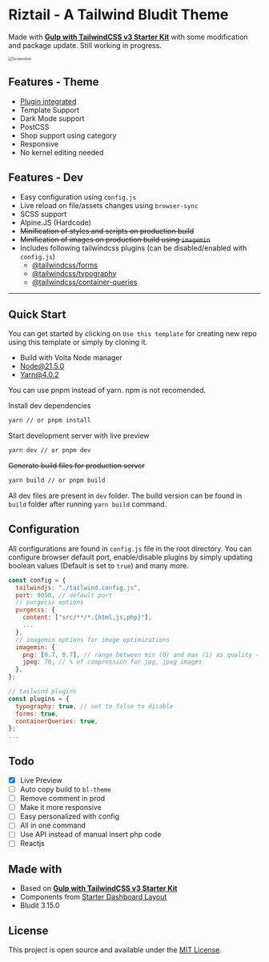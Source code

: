 # Riztail - A Tailwind Bludit Theme

Made with **[Gulp with TailwindCSS v3 Starter Kit](https://github.com/lazymozek/gulp-with-tailwindcss)** with some modification and package update. Still working in progress.

<img src="https://i.ibb.co/w7QKHpt/Screenshot-from-2024-02-18-15-25-33.png" alt="Screenshot" style="zoom:50%;" />

## Features - Theme

- [Plugin integrated](https://github.com/rizqijune/riztail-extras-bludit-plugin)
- Template Support
- Dark Mode support
- PostCSS
- Shop support using category
- Responsive
- No kernel editing needed

## Features - Dev

* Easy configuration using `config.js`
* Live reload on file/assets changes using `browser-sync`
* SCSS support
* Alpine.JS (Hardcode)
* ~~Minification of styles and scripts on production build~~
* ~~Minification of images on production build using `imagemin`~~
* Includes following tailwindcss plugins (can be disabled/enabled with `config.js`)
  * [@tailwindcss/forms](https://github.com/tailwindlabs/tailwindcss-forms)
  * [@tailwindcss/typography](https://tailwindcss.com/docs/typography-plugin)
  * [@tailwindcss/container-queries](https://github.com/tailwindlabs/tailwindcss-container-queries)

***

## Quick Start

You can get started by clicking on `Use this template` for creating new repo using this template or simply by cloning it.

* Build with Volta Node manager
* Node@21.5.0
* Yarn@4.0.2

You can use pnpm instead of yarn. npm is not recomended.

Install dev dependencies

```sh
yarn // or pnpm install
```

Start development server with live preview

```sh
yarn dev // or pnpm dev
```

~~Generate build files for production server~~

```sh
yarn build // or pnpm build
```

All dev files are present in `dev` folder. The build version can be found in `build` folder after running `yarn build` command.

## Configuration

All configurations are found in `config.js` file in the root directory. You can configure browser default port, enable/disable plugins by simply updating boolean values (Default is set to `true`) and many more.

```js
const config = {
  tailwindjs: "./tailwind.config.js",
  port: 9050, // default port
  // purgecss options
  purgecss: {
    content: ["src/**/*.{html,js,php}"],
    ...
  },
  // imagemin options for image optimizations
  imagemin: {
    png: [0.7, 0.7], // range between min (0) and max (1) as quality - 70% with current values for png images,
    jpeg: 70, // % of compression for jpg, jpeg images
  },
};

// tailwind plugins
const plugins = {
  typography: true, // set to false to disable
  forms: true,
  containerQueries: true,
};
...
```

## Todo

* [x] Live Preview
* [ ] Auto copy build to `bl-theme`
* [ ] Remove comment in prod
* [ ] Make it more responsive
* [ ] Easy personalized with config
* [ ] All in one command
* [ ] Use API instead of manual insert php code
* [ ] Reactjs

## Made with

* Based on **[Gulp with TailwindCSS v3 Starter Kit](https://github.com/lazymozek/gulp-with-tailwindcss)**
* Components from [Starter Dashboard Layout](https://github.com/Kamona-WD/starter-dashboard-layout)
* Bludit 3.15.0

## License

This project is open source and available under the [MIT License](https://github.com/lazymozek/gulp-with-tailwindcss/blob/main/LICENSE).
